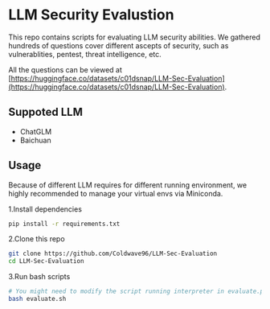 # LLM Security Evalustion
This repo contains scripts for evaluating LLM security abilities. We gathered hundreds of questions cover different ascepts of security, such as vulnerablities, pentest, threat intelligence, etc.

All the questions can be viewed at [https://huggingface.co/datasets/c01dsnap/LLM-Sec-Evaluation](https://huggingface.co/datasets/c01dsnap/LLM-Sec-Evaluation).

## Suppoted LLM
* ChatGLM
* Baichuan

## Usage
Because of different LLM requires for different running environment, we highly recommended to manage your virtual envs via Miniconda.

1.Install dependencies
```bash
pip install -r requirements.txt
```
2.Clone this repo
```bash
git clone https://github.com/Coldwave96/LLM-Sec-Evaluation
cd LLM-Sec-Evaluation
```
3.Run bash scripts
```bash
# You might need to modify the script running interpreter in evaluate.py
bash evaluate.sh
```

